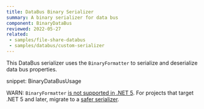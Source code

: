 ```yaml
---
title: DataBus Binary Serializer
summary: A binary serializer for data bus
component: BinaryDataBus
reviewed: 2022-05-27
related:
 - samples/file-share-databus
 - samples/databus/custom-serializer
---
```


This DataBus serializer uses the `BinaryFormatter` to serialize and deserialize data bus properties.

snippet: BinaryDataBusUsage

WARN: `BinaryFormatter` [is not supported in .NET 5](https://docs.microsoft.com/en-us/dotnet/core/compatibility/core-libraries/5.0/binaryformatter-serialization-obsolete). For projects that target .NET 5 and later, migrate to a [safer serializer](/nservicebus/messaging/databus/#serialization).